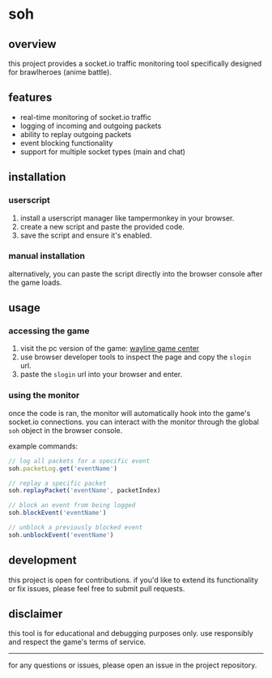 # soh

## overview

this project provides a socket.io traffic monitoring tool specifically designed for brawlheroes (anime battle).

## features

- real-time monitoring of socket.io traffic
- logging of incoming and outgoing packets
- ability to replay outgoing packets
- event blocking functionality
- support for multiple socket types (main and chat)

## installation

### userscript

1. install a userscript manager like tampermonkey in your browser.
2. create a new script and paste the provided code.
3. save the script and ensure it's enabled.

### manual installation

alternatively, you can paste the script directly into the browser console after the game loads.

## usage

### accessing the game

1. visit the pc version of the game: [wayline game center](https://wayline.game/gameCenter/enjoy?token=zzk4puUOWCH13TXOOb6AuArwvucM++SDGAyizTWWsFypC0Woig2kXz9HVH1zig8eAulLuWVOud86+EudHyYqXwiW41BmJZCKWCF4WRguIzs=)
2. use browser developer tools to inspect the page and copy the `slogin` url.
3. paste the `slogin` url into your browser and enter.

### using the monitor

once the code is ran, the monitor will automatically hook into the game's socket.io connections. you can interact with the monitor through the global `soh` object in the browser console.

example commands:

```javascript
// log all packets for a specific event
soh.packetLog.get('eventName')

// replay a specific packet
soh.replayPacket('eventName', packetIndex)

// block an event from being logged
soh.blockEvent('eventName')

// unblock a previously blocked event
soh.unblockEvent('eventName')
```

## development

this project is open for contributions. if you'd like to extend its functionality or fix issues, please feel free to submit pull requests.

## disclaimer

this tool is for educational and debugging purposes only. use responsibly and respect the game's terms of service.


---

for any questions or issues, please open an issue in the project repository.

